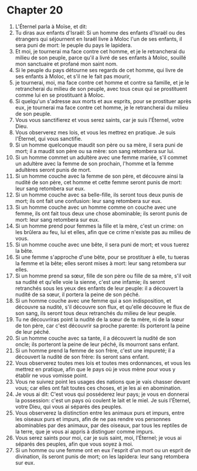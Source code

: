 # Chapter 20

1. L'Éternel parla à Moïse, et dit:
2. Tu diras aux enfants d'Israël: Si un homme des enfants d'Israël ou des étrangers qui séjournent en Israël livre à Moloc l'un de ses enfants, il sera puni de mort: le peuple du pays le lapidera.
3. Et moi, je tournerai ma face contre cet homme, et je le retrancherai du milieu de son peuple, parce qu'il a livré de ses enfants à Moloc, souillé mon sanctuaire et profané mon saint nom.
4. Si le peuple du pays détourne ses regards de cet homme, qui livre de ses enfants à Moloc, et s'il ne le fait pas mourir,
5. je tournerai, moi, ma face contre cet homme et contre sa famille, et je le retrancherai du milieu de son peuple, avec tous ceux qui se prostituent comme lui en se prostituant à Moloc.
6. Si quelqu'un s'adresse aux morts et aux esprits, pour se prostituer après eux, je tournerai ma face contre cet homme, je le retrancherai du milieu de son peuple.
7. Vous vous sanctifierez et vous serez saints, car je suis l'Éternel, votre Dieu.
8. Vous observerez mes lois, et vous les mettrez en pratique. Je suis l'Éternel, qui vous sanctifie.
9. Si un homme quelconque maudit son père ou sa mère, il sera puni de mort; il a maudit son père ou sa mère: son sang retombera sur lui.
10. Si un homme commet un adultère avec une femme mariée, s'il commet un adultère avec la femme de son prochain, l'homme et la femme adultères seront punis de mort.
11. Si un homme couche avec la femme de son père, et découvre ainsi la nudité de son père, cet homme et cette femme seront punis de mort: leur sang retombera sur eux.
12. Si un homme couche avec sa belle-fille, ils seront tous deux punis de mort; ils ont fait une confusion: leur sang retombera sur eux.
13. Si un homme couche avec un homme comme on couche avec une femme, ils ont fait tous deux une chose abominable; ils seront punis de mort: leur sang retombera sur eux.
14. Si un homme prend pour femmes la fille et la mère, c'est un crime: on les brûlera au feu, lui et elles, afin que ce crime n'existe pas au milieu de vous.
15. Si un homme couche avec une bête, il sera puni de mort; et vous tuerez la bête.
16. Si une femme s'approche d'une bête, pour se prostituer à elle, tu tueras la femme et la bête; elles seront mises à mort: leur sang retombera sur elles.
17. Si un homme prend sa sœur, fille de son père ou fille de sa mère, s'il voit sa nudité et qu'elle voie la sienne, c'est une infamie; ils seront retranchés sous les yeux des enfants de leur peuple: il a découvert la nudité de sa sœur, il portera la peine de son péché.
18. Si un homme couche avec une femme qui a son indisposition, et découvre sa nudité, s'il découvre son flux, et qu'elle découvre le flux de son sang, ils seront tous deux retranchés du milieu de leur peuple.
19. Tu ne découvriras point la nudité de la sœur de ta mère, ni de la sœur de ton père, car c'est découvrir sa proche parente: ils porteront la peine de leur péché.
20. Si un homme couche avec sa tante, il a découvert la nudité de son oncle; ils porteront la peine de leur péché, ils mourront sans enfant.
21. Si un homme prend la femme de son frère, c'est une impureté; il a découvert la nudité de son frère: ils seront sans enfant.
22. Vous observerez toutes mes lois et toutes mes ordonnances, et vous les mettrez en pratique, afin que le pays où je vous mène pour vous y établir ne vous vomisse point.
23. Vous ne suivrez point les usages des nations que je vais chasser devant vous; car elles ont fait toutes ces choses, et je les ai en abomination.
24. Je vous ai dit: C'est vous qui posséderez leur pays; je vous en donnerai la possession: c'est un pays où coulent le lait et le miel. Je suis l'Éternel, votre Dieu, qui vous ai séparés des peuples.
25. Vous observerez la distinction entre les animaux purs et impurs, entre les oiseaux purs et impurs, afin de ne pas rendre vos personnes abominables par des animaux, par des oiseaux, par tous les reptiles de la terre, que je vous ai appris à distinguer comme impurs.
26. Vous serez saints pour moi, car je suis saint, moi, l'Éternel; je vous ai séparés des peuples, afin que vous soyez à moi.
27. Si un homme ou une femme ont en eux l'esprit d'un mort ou un esprit de divination, ils seront punis de mort; on les lapidera: leur sang retombera sur eux.

